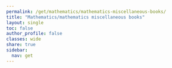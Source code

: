 ```yaml
---
permalink: /get/mathematics/mathematics-miscellaneous-books/
title: "Mathematics/mathematics miscellaneous books"
layout: single
toc: false
author_profile: false
classes: wide
share: true
sidebar:
  nav: get
---
```


